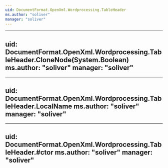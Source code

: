 ```yaml
---
uid: DocumentFormat.OpenXml.Wordprocessing.TableHeader
ms.author: "soliver"
manager: "soliver"
---
```


---
uid: DocumentFormat.OpenXml.Wordprocessing.TableHeader.CloneNode(System.Boolean)
ms.author: "soliver"
manager: "soliver"
---

---
uid: DocumentFormat.OpenXml.Wordprocessing.TableHeader.LocalName
ms.author: "soliver"
manager: "soliver"
---

---
uid: DocumentFormat.OpenXml.Wordprocessing.TableHeader.#ctor
ms.author: "soliver"
manager: "soliver"
---
